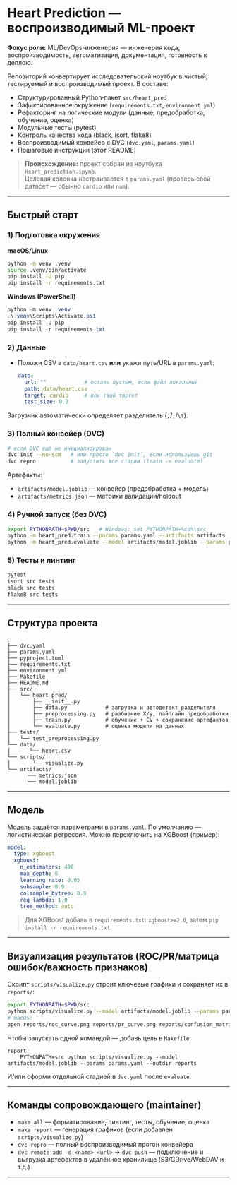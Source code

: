 # Heart Prediction — воспроизводимый ML-проект

**Фокус роли:** ML/DevOps-инженерия — инженерия кода, воспроизводимость, автоматизация, документация, готовность к деплою.

Репозиторий конвертирует исследовательский ноутбук в чистый, тестируемый и воспроизводимый проект. В составе:
- Структурированный Python‑пакет `src/heart_pred`
- Зафиксированное окружение (`requirements.txt`, `environment.yml`)
- Рефакторинг на логические модули (данные, предобработка, обучение, оценка)
- Модульные тесты (pytest)
- Контроль качества кода (black, isort, flake8)
- Воспроизводимый конвейер с DVC (`dvc.yaml`, `params.yaml`)
- Пошаговые инструкции (этот README)

> **Происхождение:** проект собран из ноутбука `Heart_prediction.ipynb`.  
> Целевая колонка настраивается в `params.yaml` (проверь свой датасет — обычно `cardio` или `num`).

---

## Быстрый старт

### 1) Подготовка окружения
**macOS/Linux**
```bash
python -m venv .venv
source .venv/bin/activate
pip install -U pip
pip install -r requirements.txt
```

**Windows (PowerShell)**
```powershell
python -m venv .venv
.\.venv\Scripts\Activate.ps1
pip install -U pip
pip install -r requirements.txt
```

### 2) Данные
- Положи CSV в `data/heart.csv` **или** укажи путь/URL в `params.yaml`:
  ```yaml
  data:
    url: ""            # оставь пустым, если файл локальный
    path: data/heart.csv
    target: cardio     # или твой таргет
    test_size: 0.2
  ```
Загрузчик автоматически определяет разделитель (`,`/`;`/`\t`).

### 3) Полный конвейер (DVC)
```bash
# если DVC ещё не инициализирован
dvc init --no-scm   # или просто `dvc init`, если используешь git
dvc repro           # запустить все стадии (train -> evaluate)
```
Артефакты:
- `artifacts/model.joblib` — конвейер (предобработка + модель)
- `artifacts/metrics.json` — метрики валидации/holdout

### 4) Ручной запуск (без DVC)
```bash
export PYTHONPATH=$PWD/src   # Windows: set PYTHONPATH=%cd%\src
python -m heart_pred.train --params params.yaml --artifacts artifacts
python -m heart_pred.evaluate --model artifacts/model.joblib --params params.yaml
```

### 5) Тесты и линтинг
```bash
pytest
isort src tests
black src tests
flake8 src tests
```

---

## Структура проекта

```
.
├── dvc.yaml
├── params.yaml
├── pyproject.toml
├── requirements.txt
├── environment.yml
├── Makefile
├── README.md
├── src/
│   └── heart_pred/
│       ├── __init__.py
│       ├── data.py            # загрузка и автодетект разделителя
│       ├── preprocessing.py   # разбиение X/y, пайплайн предобработки
│       ├── train.py           # обучение + CV + сохранение артефактов
│       └── evaluate.py        # оценка модели на данных
├── tests/
│   └── test_preprocessing.py
└── data/
│      └── heart.csv
└── scripts/
│       └── visualize.py
└── artifacts/
      └── metrics.json
      └── model.joblib                            
```

---

## Модель

Модель задаётся параметрами в `params.yaml`. По умолчанию — логистическая регрессия. Можно переключить на XGBoost (пример):

```yaml
model:
  type: xgboost
  xgboost:
    n_estimators: 400
    max_depth: 6
    learning_rate: 0.05
    subsample: 0.9
    colsample_bytree: 0.9
    reg_lambda: 1.0
    tree_method: auto
```
> Для XGBoost добавь в `requirements.txt`: `xgboost>=2.0`, затем `pip install -r requirements.txt`.

---

## Визуализация результатов (ROC/PR/матрица ошибок/важность признаков)

Скрипт `scripts/visualize.py` строит ключевые графики и сохраняет их в `reports/`:
```bash
export PYTHONPATH=$PWD/src
python scripts/visualize.py --model artifacts/model.joblib --params params.yaml --outdir reports
# macOS:
open reports/roc_curve.png reports/pr_curve.png reports/confusion_matrix.png reports/feature_importance.png
```

Чтобы запускать одной командой — добавь цель в `Makefile`:
```make
report:
	PYTHONPATH=src python scripts/visualize.py --model artifacts/model.joblib --params params.yaml --outdir reports
```

И/или оформи отдельной стадией в `dvc.yaml` после `evaluate`.

---

## Команды сопровождающего (maintainer)

- `make all` — форматирование, линтинг, тесты, обучение, оценка  
- `make report` — генерация графиков (если добавлен `scripts/visualize.py`)  
- `dvc repro` — полный воспроизводимый прогон конвейера  
- `dvc remote add -d <name> <url>` → `dvc push` — подключение и выгрузка артефактов в удалённое хранилище (S3/GDrive/WebDAV и т.д.)

---

